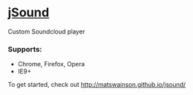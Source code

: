 # [jSound](http://matswainson.github.io/jsound/)

Custom Soundcloud player

### Supports:

- Chrome, Firefox, Opera
- IE9+

To get started, check out http://matswainson.github.io/jsound/